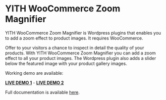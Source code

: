 YITH WooCommerce Zoom Magnifier
==============

YITH WooCommerce Zoom Magnifier is Wordpress plugins that enables you to add a zoom effect to product images. It requires WooCommerce.

Offer to your visitors a chance to inspect in detail the quality of your products. With YITH WooCommerce Zoom Magnifier you can add a zoom effect to all your product images.
The Wordpress plugin also adds a slider below the featured image with your product gallery images.

Working demo are available:

**[LIVE DEMO 1](http://demo.yithemes.com/room09/product/africa-style/)** - **[LIVE DEMO 2](http://demo.yithemes.com/bazar/shop/ankle-shoes/)**


Full documentation is available [here](http://yithemes.com/docs-plugins/yith_magnifier/).
